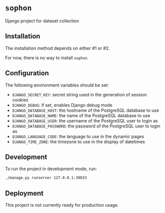 # `sophon`

Django project for dataset collection

## Installation

The installation method depends on either #1 or #2.

For now, there is no way to install `sophon`.

## Configuration

The following environment variables should be set:

- `DJANGO_SECRET_KEY`: secret string used in the generation of session cookies
- `DJANGO_DEBUG`: if set, enables Django debug mode
- `DJANGO_DATABASE_HOST`: the hostname of the PostgreSQL database to use
- `DJANGO_DATABASE_NAME`: the name of the PostgreSQL database to use
- `DJANGO_DATABASE_USER`: the username of the PostgreSQL user to login as
- `DJANGO_DATABASE_PASSWORD`: the password of the PostgreSQL user to login as
- `DJANGO_LANGUAGE_CODE`: the language to use in the dynamic pages
- `DJANGO_TIME_ZONE`: the timezone to use in the display of datetimes

## Development

To run the project in development mode, run:

```bash
./manage.py runserver 127.0.0.1:30033
```

## Deployment

This project is not currently ready for production usage.